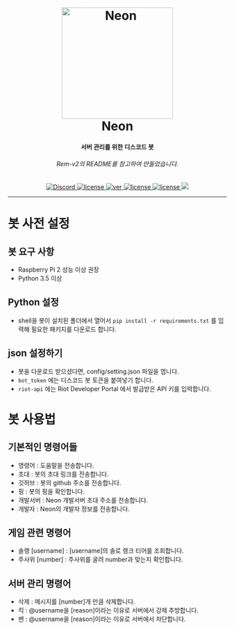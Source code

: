 <h1 align="center">
    <a href="https://discord.gg/PAC6dvw"><img src="http://i.imgur.com/VOKVy0m.jpg" width="256px" alt="Neon"></a>
  <br>
    Neon
  <br>
<h4 align="center">서버 관리를 위한 디스코드 봇</h4>
<h6 align="center">Rem-v2의 README를 참고하여 만들었습니다.</h6>
    
<p align="center">
      <a href="https://discord.gg/PAC6dvw" target="_blank"><img src="https://img.shields.io/badge/discord-server!-blue?logo=discord" alt="Discord"
      </a>
    <a href="https://discordapp.com/oauth2/authorize?client_id=559709567903072256&scope=bot" target="_blank"><img src="https://img.shields.io/badge/bot-add!-blue?logo=discord" alt="license">
    </a>
    <a href="https://www.python.org/downloads" target="_blank"><img src="https://img.shields.io/badge/python-%E2%89%A53.5-blue" alt="ver">
    </a>
  <a href="https://www.python.org/downloads" target="_blank"><img src="https://img.shields.io/github/license/sevrino/neonbot" alt="license">
  </a>
  <a href="https://github.com/sevrino/neonbot/issues" target="_blank"><img src="https://img.shields.io/github/issues/sevrino/neonbot" alt="license">
  </a>
  <a href="https://www.codacy.com/manual/sevrino/neonbot?utm_source=github.com&amp;utm_medium=referral&amp;utm_content=sevrino/neonbot&amp;utm_campaign=Badge_Grade" target="_blank"><img src="https://api.codacy.com/project/badge/Grade/e106e496272445a2974cb3fb7f918d8e"></a>
  </p>

---

# 봇 사전 설정

## 봇 요구 사항

- Raspberry Pi 2 성능 이상 권장
- Python 3.5 이상

## Python 설정

- shell을 봇이 설치된 폴더에서 열어서 `pip install -r requirements.txt` 를 입력해 필요한 패키지를 다운로드 합니다.

## json 설정하기

- 봇을 다운로드 받으셨다면, config/setting.json 파일을 엽니다.
- `bot_token` 에는 디스코드 봇 토큰을 붙여넣기 합니다.
- `riot-api` 에는 Riot Developer Portal 에서 발급받은 API 키를 입력합니다.

# 봇 사용법

## 기본적인 명령어들

- 명령어 : 도움말을 전송합니다.
- 초대 : 봇의 초대 링크를 전송합니다.
- 깃허브 : 봇의 github 주소를 전송합니다.
- 핑 : 봇의 핑을 확인합니다.
- 개발서버 : Neon 개발서버 초대 주소를 전송합니다.
- 개발자 : Neon의 개발자 정보를 전송합니다.

## 게임 관련 명령어

- 솔랭 [username] : [username]의 솔로 랭크 티어를 조회합니다.
- 주사위 [number] : 주사위를 굴려 number과 맞는지 확인합니다.

## 서버 관리 명령어

- 삭제 : 메시지를 [number]개 만큼 삭제합니다.
- 킥 : @username을 [reason]이라는 이유로 서버에서 강제 추방합니다.
- 밴 : @username을 [reason]이라는 이유로 서버에서 차단합니다.

